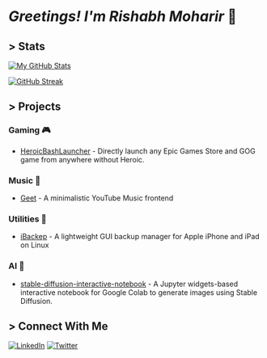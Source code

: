 # _Greetings! I'm Rishabh Moharir_ 👋

## > Stats

[![My GitHub Stats](https://github-readme-stats.vercel.app/api?username=redromnon&show_icons=true&theme=tokyonight&include_all_commits=true)](https://github.com/anuraghazra/github-readme-stats)

[![GitHub Streak](https://github-readme-streak-stats.herokuapp.com/?user=redromnon&theme=tokyonight)](https://git.io/streak-stats)

## > Projects

### Gaming 🎮
* [HeroicBashLauncher](https://github.com/redromnon/HeroicBashLauncher) - Directly launch any Epic Games Store and GOG game from anywhere without Heroic.

### Music 🎵
* [Geet](https://github.com/redromnon/Geet) - A minimalistic YouTube Music frontend

### Utilities 🧰
* [iBackep](https://github.com/redromnon/iBackep) - A lightweight GUI backup manager for Apple iPhone and iPad on Linux

### AI 🤖
* [stable-diffusion-interactive-notebook](https://github.com/redromnon/stable-diffusion-interactive-notebook) - A Jupyter widgets-based interactive notebook for Google Colab to generate images using Stable Diffusion.

## > Connect With Me

[![LinkedIn](https://img.shields.io/badge/linkedin-%230077B5.svg?style=for-the-badge&logo=linkedin&logoColor=white)](https://in.linkedin.com/in/rishabh-moharir-b804121b5) [![Twitter](https://img.shields.io/badge/Twitter-%231DA1F2.svg?style=for-the-badge&logo=Twitter&logoColor=white)](https://twitter.com/redromnon)

